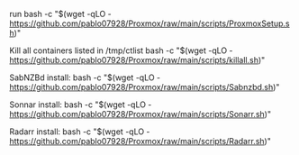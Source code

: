 run 
bash -c "$(wget -qLO - https://github.com/pablo07928/Proxmox/raw/main/scripts/ProxmoxSetup.sh)"

Kill all containers listed in /tmp/ctlist
bash -c "$(wget -qLO - https://github.com/pablo07928/Proxmox/raw/main/scripts/killall.sh)"


SabNZBd install:
bash -c "$(wget -qLO - https://github.com/pablo07928/Proxmox/raw/main/scripts/Sabnzbd.sh)"

Sonnar install:
bash -c "$(wget -qLO - https://github.com/pablo07928/Proxmox/raw/main/scripts/Sonarr.sh)"

Radarr install:
bash -c "$(wget -qLO - https://github.com/pablo07928/Proxmox/raw/main/scripts/Radarr.sh)"
